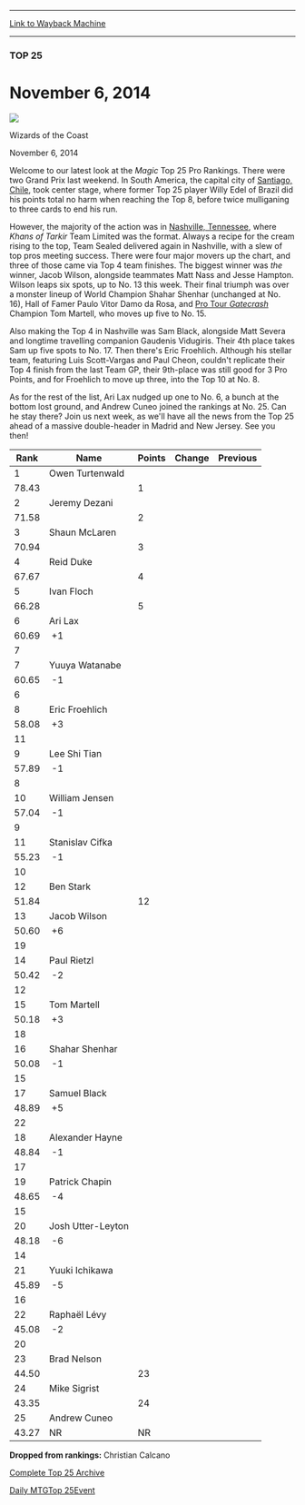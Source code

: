 
---
[Link to Wayback Machine](https://web.archive.org/web/20141108190916/http://magic.wizards.com/en/articles/archive/top25/november-6-2014-2014-11-06)

[_metadata_:description]:- "Grand Prix Nashville shakes up the Top 25 Rankings."
[_metadata_:generator]:- "Drupal 7 (http://drupal.org)"
[_metadata_:node]:- "296771"
[_metadata_:publish_date]:- "2014-11-06"
[_metadata_:source]:- "div-main"
[_metadata_:title]:- "November 6, 2014"
[_metadata_:wayback_capture_timestamp]:- "2014-11-08 19:09:16"
[_metadata_:wayback_raw_url]:- "https://web.archive.org/web/20141108190916id_/http://magic.wizards.com/en/articles/archive/top25/november-6-2014-2014-11-06"
[_metadata_:wayback_url]:- "http://magic.wizards.com/en/articles/archive/top25/november-6-2014-2014-11-06"
---





### TOP 25


November 6, 2014
================



![](https://media.magic.wizards.com/styles/auth_small/public/images/person/wizards_authorpic_larger.jpg)

Wizards of the Coast




November 6, 2014
 











 Welcome to our latest look at the *Magic* Top 25 Pro Rankings. There were two Grand Prix last weekend. In South America, the capital city of [Santiago, Chile](http://magic.wizards.com/en/events/coverage/gpsan14), took center stage, where former Top 25 player Willy Edel of Brazil did his points total no harm when reaching the Top 8, before twice mulliganing to three cards to end his run.




 However, the majority of the action was in [Nashville, Tennessee](http://magic.wizards.com/en/events/coverage/gpnas14), where *Khans of Tarkir* Team Limited was the format. Always a recipe for the cream rising to the top, Team Sealed delivered again in Nashville, with a slew of top pros meeting success. There were four major movers up the chart, and three of those came via Top 4 team finishes. The biggest winner was *the* winner, Jacob Wilson, alongside teammates Matt Nass and Jesse Hampton. Wilson leaps six spots, up to No. 13 this week. Their final triumph was over a monster lineup of World Champion Shahar Shenhar (unchanged at No. 16), Hall of Famer Paulo Vitor Damo da Rosa, and [Pro Tour *Gatecrash*](http://archive.wizards.com/Magic/Magazine/Article.aspx?x=mtg/daily/eventcoverage/ptgtc13/welcome) Champion Tom Martell, who moves up five to No. 15.



Also making the Top 4 in Nashville was Sam Black, alongside Matt Severa and longtime travelling companion Gaudenis Vidugiris. Their 4th place takes Sam up five spots to No. 17. Then there's Eric Froehlich. Although his stellar team, featuring Luis Scott-Vargas and Paul Cheon, couldn't replicate their Top 4 finish from the last Team GP, their 9th-place was still good for 3 Pro Points, and for Froehlich to move up three, into the Top 10 at No. 8.


As for the rest of the list, Ari Lax nudged up one to No. 6, a bunch at the bottom lost ground, and Andrew Cuneo joined the rankings at No. 25. Can he stay there? Join us next week, as we'll have all the news from the Top 25 ahead of a massive double-header in Madrid and New Jersey. See you then!





| Rank | Name | Points | Change | Previous |
| --- | --- | --- | --- | --- |
| 1 | Owen Turtenwald
  | 78.43 |  | 1 |
| 2 | Jeremy Dezani
  | 71.58 |  | 2 |
| 3 | Shaun McLaren
  | 70.94 |  | 3 |
| 4 | Reid Duke
  | 67.67 |  | 4 |
| 5 | Ivan Floch
  | 66.28 |  | 5 |
| 6 | Ari Lax
  | 60.69 |  +1
  | 7 |
| 7 | Yuuya Watanabe
  | 60.65 |  -1
  | 6 |
| 8 | Eric Froehlich
  | 58.08 |  +3
  | 11 |
| 9 | Lee Shi Tian
  | 57.89 |  -1
  | 8 |
| 10 | William Jensen
  | 57.04 |  -1
  | 9 |
| 11 | Stanislav Cifka
  | 55.23 |  -1
  | 10 |
| 12 | Ben Stark
  | 51.84 |  | 12 |
| 13 | Jacob Wilson
  | 50.60 |  +6
  | 19 |
| 14 | Paul Rietzl
  | 50.42 |  -2
  | 12 |
| 15 | Tom Martell
  | 50.18 |  +3
  | 18 |
| 16 | Shahar Shenhar
  | 50.08 |  -1
  | 15 |
| 17 | Samuel Black
  | 48.89 |  +5
  | 22 |
| 18 | Alexander Hayne
  | 48.84 |  -1
  | 17 |
| 19 | Patrick Chapin
  | 48.65 |  -4
  | 15 |
| 20 | Josh Utter-Leyton
  | 48.18 |  -6
  | 14 |
| 21 | Yuuki Ichikawa
  | 45.89 |  -5
  | 16 |
| 22 | Raphaël Lévy
  | 45.08 |  -2
  | 20 |
| 23 | Brad Nelson
  | 44.50 |  | 23 |
| 24 | Mike Sigrist
  | 43.35 |  | 24 |
| 25 | Andrew Cuneo
  | 43.27 | NR | NR |



**Dropped from rankings:** Christian Calcano




[Complete Top 25 Archive](http://magic.wizards.com/en/events/coverage/top-players/top-25-rankings)


[Daily MTG](/en/tags/daily-mtg)[Top 25](/en/tags/top-25)[Event](/en/tags/event)





 
 




  







